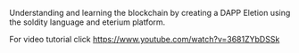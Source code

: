 Understanding and learning the blockchain by creating a DAPP Eletion using the soldity language and eterium platform.

For video tutorial click https://www.youtube.com/watch?v=3681ZYbDSSk